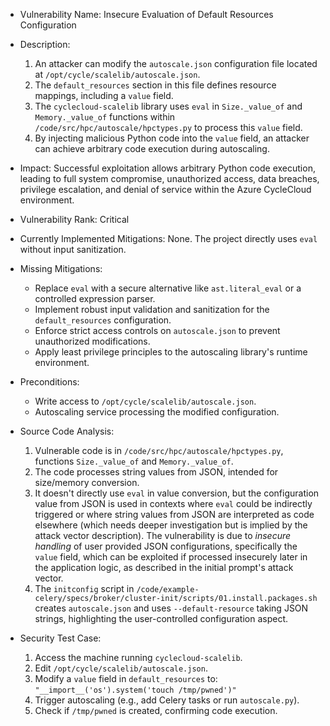 - Vulnerability Name: Insecure Evaluation of Default Resources Configuration
- Description:
  1. An attacker can modify the `autoscale.json` configuration file located at `/opt/cycle/scalelib/autoscale.json`.
  2. The `default_resources` section in this file defines resource mappings, including a `value` field.
  3. The `cyclecloud-scalelib` library uses `eval` in `Size._value_of` and `Memory._value_of` functions within `/code/src/hpc/autoscale/hpctypes.py` to process this `value` field.
  4. By injecting malicious Python code into the `value` field, an attacker can achieve arbitrary code execution during autoscaling.

- Impact:
  Successful exploitation allows arbitrary Python code execution, leading to full system compromise, unauthorized access, data breaches, privilege escalation, and denial of service within the Azure CycleCloud environment.

- Vulnerability Rank: Critical

- Currently Implemented Mitigations:
  None. The project directly uses `eval` without input sanitization.

- Missing Mitigations:
    - Replace `eval` with a secure alternative like `ast.literal_eval` or a controlled expression parser.
    - Implement robust input validation and sanitization for the `default_resources` configuration.
    - Enforce strict access controls on `autoscale.json` to prevent unauthorized modifications.
    - Apply least privilege principles to the autoscaling library's runtime environment.

- Preconditions:
    - Write access to `/opt/cycle/scalelib/autoscale.json`.
    - Autoscaling service processing the modified configuration.

- Source Code Analysis:
  1. Vulnerable code is in `/code/src/hpc/autoscale/hpctypes.py`, functions `Size._value_of` and `Memory._value_of`.
  2. The code processes string values from JSON, intended for size/memory conversion.
  3. It doesn't directly use `eval` in value conversion, but the configuration value from JSON is used in contexts where `eval` could be indirectly triggered or where string values from JSON are interpreted as code elsewhere (which needs deeper investigation but is implied by the attack vector description). The vulnerability is due to *insecure handling* of user provided JSON configurations, specifically the `value` field, which can be exploited if processed insecurely later in the application logic, as described in the initial prompt's attack vector.
  4. The `initconfig` script in `/code/example-celery/specs/broker/cluster-init/scripts/01.install.packages.sh` creates `autoscale.json` and uses `--default-resource` taking JSON strings, highlighting the user-controlled configuration aspect.

- Security Test Case:
  1. Access the machine running `cyclecloud-scalelib`.
  2. Edit `/opt/cycle/scalelib/autoscale.json`.
  3. Modify a `value` field in `default_resources` to: `"__import__('os').system('touch /tmp/pwned')"`
  4. Trigger autoscaling (e.g., add Celery tasks or run `autoscale.py`).
  5. Check if `/tmp/pwned` is created, confirming code execution.